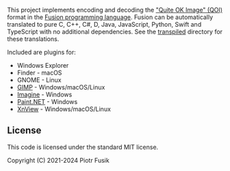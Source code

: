 This project implements encoding and decoding
the ["Quite OK Image" (QOI)](https://github.com/phoboslab/qoi) format
in the [Fusion programming language](https://fusion-lang.org).
Fusion can be automatically translated to pure C, C++, C#, D, Java,
JavaScript, Python, Swift and TypeScript with no additional dependencies.
See the [transpiled](transpiled) directory for these translations.

Included are plugins for:
- Windows Explorer
- Finder - macOS
- GNOME - Linux
- [GIMP](https://www.gimp.org) - Windows/macOS/Linux
- [Imagine](http://www.nyam.pe.kr/dev/imagine/) - Windows
- [Paint.NET](https://www.getpaint.net) - Windows
- [XnView](https://www.xnview.com) - Windows/macOS/Linux

License
-------

This code is licensed under the standard MIT license.

Copyright (C) 2021-2024 Piotr Fusik
